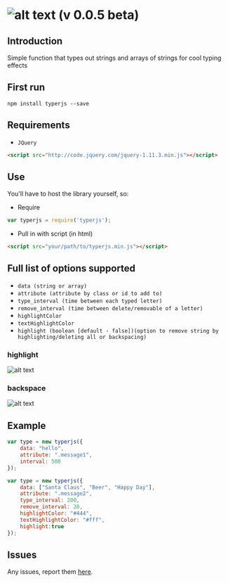 ![alt text](http://zlwaterfield.com/images/projects/typerjs-small.png "Logo") (v 0.0.5 beta)
=======================================================================================

Introduction
------------
Simple function that types out strings and arrays of strings for cool typing effects

First run
---------
```
npm install typerjs --save
```

Requirements
------------

 - `JQuery`

```html
<script src="http://code.jquery.com/jquery-1.11.3.min.js"></script>
```

Use
---

You'll have to host the library yourself, so:

 - Require
```javascript
var typerjs = require('typerjs');
```

 - Pull in with script (in html)

```html
<script src="your/path/to/typerjs.min.js"></script>
```


Full list of options supported
------------------------------

 - `data (string or array)`
 - `attribute (attribute by class or id to add to)`
 - `type_interval (time between each typed letter)`
 - `remove_interval (time between delete/removable of a letter)`
 - `highlightColor`
 - `textHighlightColor`
 - `highlight (boolean [default - false])(option to remove string by highlighting/deleting all or backspacing)`
 
### highlight
![alt text](http://zlwaterfield.com/images/highlight.gif "highlight")

### backspace
![alt text](http://zlwaterfield.com/images/backspace.gif "backspace")
 

Example
-------

```javascript
var type = new typerjs({
    data: "hello",
    attribute: ".message1",
    interval: 500
});
```

```javascript
var type = new typerjs({
    data: ["Santa Claus", "Beer", "Happy Day"],
    attribute: ".message2",
    type_interval: 200,
    remove_interval: 20,
    highlightColor: "#444",
    textHighlightColor: "#fff",
    highlight:true
});
```

Issues
------

Any issues, report them [here](https://github.com/zlwaterfield/typerjs/issues).

